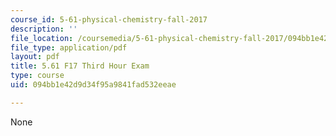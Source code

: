 ```yaml
---
course_id: 5-61-physical-chemistry-fall-2017
description: ''
file_location: /coursemedia/5-61-physical-chemistry-fall-2017/094bb1e42d9d34f95a9841fad532eeae_MIT5_61F17_exam3.pdf
file_type: application/pdf
layout: pdf
title: 5.61 F17 Third Hour Exam
type: course
uid: 094bb1e42d9d34f95a9841fad532eeae

---
```

None